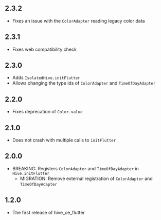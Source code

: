 ## 2.3.2

- Fixes an issue with the `ColorAdapter` reading legacy color data

## 2.3.1

- Fixes web compatibility check

## 2.3.0

- Adds `IsolatedHive.initFlutter`
- Allows changing the type ids of `ColorAdapter` and `TimeOfDayAdapter`

## 2.2.0

- Fixes deprecation of `Color.value`

## 2.1.0

- Does not crash with multiple calls to `initFlutter`

## 2.0.0

- BREAKING: Registers `ColorAdapter` and `TimeOfDayAdapter` in `Hive.initFlutter`
  - MIGRATION: Remove external registration of `ColorAdapter` and `TimeOfDayAdapter`

## 1.2.0

- The first release of hive_ce_flutter
